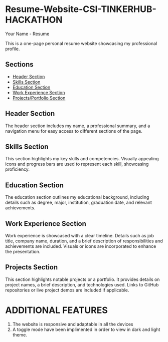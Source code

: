 # Resume-Website-CSI-TINKERHUB-HACKATHON

 Your Name - Resume

This is a one-page personal resume website showcasing my professional profile.

## Sections

- [Header Section](#header-section)
- [Skills Section](#skills-section)
- [Education Section](#education-section)
- [Work Experience Section](#work-experience-section)
- [Projects/Portfolio Section](#projectsportfolio-section)

## Header Section

The header section includes my name, a professional summary, and a navigation menu for easy access to different sections of the page.

## Skills Section

This section highlights my key skills and competencies. Visually appealing icons and progress bars are used to represent each skill, showcasing proficiency.

## Education Section

The education section outlines my educational background, including details such as degree, major, institution, graduation date, and relevant achievements.

## Work Experience Section

Work experience is showcased with a clear timeline. Details such as job title, company name, duration, and a brief description of responsibilities and achievements are included. Visuals or icons are incorporated to enhance the presentation.

## Projects Section

This section highlights notable projects or a portfolio. It provides details on project names, a brief description, and technologies used. Links to GitHub repositories or live project demos are included if applicable.

# ADDITIONAL FEATURES
1. The website is responsive and adaptable in all the devices
2. A toggle mode have been implimented in order to view in dark and light theme.
